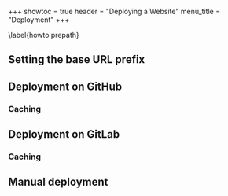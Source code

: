 +++
showtoc = true
header = "Deploying a Website"
menu_title = "Deployment"
+++

\label{howto prepath}
## Setting the base URL prefix

## Deployment on GitHub

### Caching

## Deployment on GitLab

### Caching

## Manual deployment
